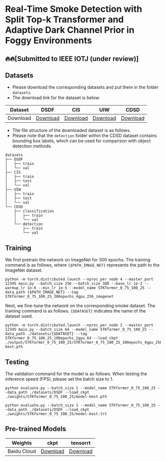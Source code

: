 # Real-Time Smoke Detection with Split Top-k Transformer and Adaptive Dark Channel Prior in Foggy Environments

## 🔥🔥[Submitted to IEEE IOTJ (under review)] 

## Datasets
* Please download the corresponding datasets and put them in the folder `datasets`.
* The download link for the dataset is below:
<table>
<thead>
  <tr>
    <th>Dataset</th>
    <th>DSDF</th>
    <th>CIS</th>
    <th>UIW</th>
    <th>CDSD</th>
  </tr>
</thead>
<tbody>
  <tr>
    <td>Download</td>
    <td> <a href="https://pan.baidu.com/s/1TEzyt8w2C2z06hj2M-yNsg?pwd=4wz8 ">Download </a> </td>
    <td> <a href="https://github.com/jefferson2021ufc/EdgeFireSmoke?tab=readme-ov-file">Download </a> </td>
    <td> <a href="https://github.com/jefferson2021ufc/EdgeFireSmoke?tab=readme-ov-file">Download </a> </td>
    <td> <a href="https://pan.baidu.com/s/1vBM0YgsfKiWIXwFKic6m1g?pwd=1bx3 ">Download </a> </td>
  </tr>
</tbody>
</table>

* The file structure of the downloaded dataset is as follows.
* Please note that the `detection` folder within the CDSD dataset contains bounding box labels, which can be used for comparison with object detection methods.

```
datasets
├── DSDF
│   ├── train
│   └── val
├── CIS
│   ├── train
│   ├── test
│   └── val
├── UIW
│   ├── train
│   ├── test
│   └── val
└── CDSD
    ├── classification
    │   ├── train
    │   └── val
    └── detection
        ├── train
        └── val
```



## Training
We first pretrain the network on ImageNet for 300 epochs. The training command is as follows, where `{$PATH_IMAGE_NET}` represents the path to the ImageNet dataset.
```
python -m torch.distributed.launch --nproc_per_node 4 --master_port 12345 main.py --batch_size 256 --batch_size 300 --base_lr 1e-3 --warmup_lr 1e-6 --min_lr 1e-5 --model_name STKformer_0_75_100_25 --data_path {$PATH_IMAGE_NET} --tag STKformer_0_75_100_25_300epochs_4gpu_256_imagenet
```
Next, we fine-tune the network on the corresponding smoke dataset. The training command is as follows. `{$DATASET}` indicates the name of the dataset used.
```
python -m torch.distributed.launch --nproc_per_node 2 --master_port 12345 main.py --batch_size 64 --model_name STKformer_0_75_100_25 --data_path ./datasets/{$DATASET} --tag STKformer_0_75_100_25_100epochs_2gpu_64 --load_ckpt ./output/STKformer_0_75_100_25/STKformer_0_75_100_25_100epochs_4gpu_256_imagenet/model-best.pth
```

## Testing
The validation command for the model is as follows. When testing the inference speed (FPS), please set the batch size to 1.
```
python evaluate.py --batch_size 1 --model_name STKformer_0_75_100_25 --data_path ./datasets/DSDF --load_ckpt ./weights/STKformer_0_75_100_25/model-best.pth
```

```
python evaluate.py --batch_size 1 --model_name STKformer_0_75_100_25 --data_path ./datasets/DSDF --load_ckpt ./weights/STKformer_0_75_100_25/model-best.trt
```

## Pre-trained Models
<table>
<thead>
  <tr>
    <th>Weights</th>
    <th>ckpt</th>
    <th>tensorrt</th>
  </tr>
</thead>
<tbody>
  <tr>
    <td>Baidu Cloud</td>
    <td> <a href="https://pan.baidu.com/s/1728RkFAG8tYlpF5OkoGc0A?pwd=b32l ">Download </a> </td>
    <td> <a href="https://pan.baidu.com/s/1kuYaKuQSgCHmTxgcrthM7w?pwd=1nqm ">Download </a> </td>
  </tr>
</tbody>
</table>
